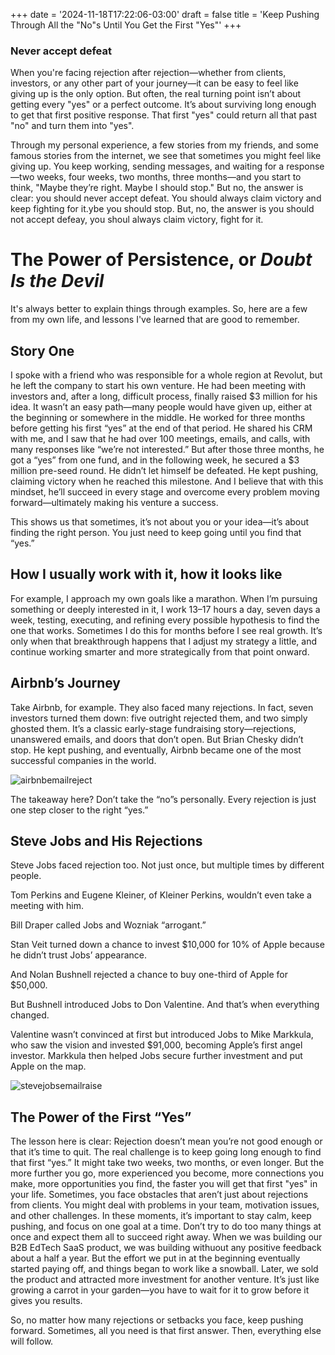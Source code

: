 +++
date = '2024-11-18T17:22:06-03:00'
draft = false
title = 'Keep Pushing Through All the "No"s Until You Get the First "Yes"'
+++

### Never accept defeat
When you're facing rejection after rejection—whether from clients, investors, or any other part of your journey—it can be easy to feel
like giving up is the only option. But often, the real turning point isn’t about getting every "yes" or a perfect outcome. It’s about
surviving long enough to get that first positive response. That first "yes" could return all that past "no" and turn them into "yes".

Through my personal experience, a few stories from my friends, and some famous stories from the internet, we see that sometimes you might feel like giving up. You keep working, sending messages, and waiting for a response—two weeks, four weeks, two months, three months—and you start to think, "Maybe they’re right. Maybe I should stop." But no, the answer is clear: you should never accept defeat. You should always claim victory and keep fighting for it.ybe you should stop. But, no, the answer is you should not accept defeay, you shoul always claim victory, fight for it.

# The Power of Persistence, or *Doubt Is the Devil*

It's always better to explain things through examples. So, here are a few from my own life, and lessons I've learned that are good to remember.

## Story One

I spoke with a friend who was responsible for a whole region at Revolut, but he left the company to start his own venture. He had been meeting with investors and, after a long, difficult process, finally raised $3 million for his idea. It wasn’t an easy path—many people would have given up, either at the beginning or somewhere in the middle. He worked for three months before getting his first “yes” at the end of that period. He shared his CRM with me, and I saw that he had over 100 meetings, emails, and calls, with many responses like “we’re not interested.” But after those three months, he got a “yes” from one fund, and in the following week, he secured a $3 million pre-seed round. He didn’t let himself be defeated. He kept pushing, claiming victory when he reached this milestone. And I believe that with this mindset, he’ll succeed in every stage and overcome every problem moving forward—ultimately making his venture a success.

This shows us that sometimes, it’s not about you or your idea—it’s about finding the right person. You just need to keep going until you find that “yes.”

## How I usually work with it, how it looks like

For example, I approach my own goals like a marathon. When I’m pursuing something or deeply interested in it, I work 13–17 hours a day, seven days a week, testing, executing, and refining every possible hypothesis to find the one that works. Sometimes I do this for months before I see real growth. It’s only when that breakthrough happens that I adjust my strategy a little, and continue working smarter and more strategically from that point onward.

## Airbnb’s Journey

Take Airbnb, for example. They also faced many rejections. In fact, seven investors turned them down: five outright rejected them, and two simply ghosted them. It’s a classic early-stage fundraising story—rejections, unanswered emails, and doors that don’t open. But Brian Chesky didn’t stop. He kept pushing, and eventually, Airbnb became one of the most successful companies in the world.

![airbnbemailreject](../airbnbemailreject.jpeg)

The takeaway here? Don’t take the “no”s personally. Every rejection is just one step closer to the right “yes.”

## Steve Jobs and His Rejections

Steve Jobs faced rejection too. Not just once, but multiple times by different people. 

Tom Perkins and Eugene Kleiner, of Kleiner Perkins, wouldn’t even take a meeting with him. 

Bill Draper called Jobs and Wozniak “arrogant.” 

Stan Veit turned down a chance to invest $10,000 for 10% of Apple because he didn’t trust Jobs’ appearance. 

And Nolan Bushnell rejected a chance to buy one-third of Apple for $50,000.

But Bushnell introduced Jobs to Don Valentine. And that’s when everything changed.

Valentine wasn’t convinced at first but introduced Jobs to Mike Markkula, who saw the vision and invested $91,000, becoming Apple’s first angel investor. Markkula then helped Jobs secure further investment and put Apple on the map.

![stevejobsemailraise](../stevejobsemailraise.jpeg)


## The Power of the First “Yes”
The lesson here is clear: Rejection doesn’t mean you’re not good enough or that it’s time to quit. The real challenge is to keep going long enough to find that first “yes.” It might take two weeks, two months, or even longer. But the more further you go, more experienced you become, more connections you make, more opportunities you find, the faster you will get that first "yes" in your life. 
Sometimes, you face obstacles that aren’t just about rejections from clients. You might deal with problems in your team, motivation issues, and other challenges. In these moments, it’s important to stay calm, keep pushing, and focus on one goal at a time. Don’t try to do too many things at once and expect them all to succeed right away.
When we was building our B2B EdTech SaaS product, we was building withuout any positive feedback about a half a year. But the effort we put in at the beginning eventually started paying off, and things began to work like a snowball. Later, we sold the product and attracted more investment for another venture. It’s just like growing a carrot in your garden—you have to wait for it to grow before it gives you results.

So, no matter how many rejections or setbacks you face, keep pushing forward. Sometimes, all you need is that first answer. Then, everything else will follow.

